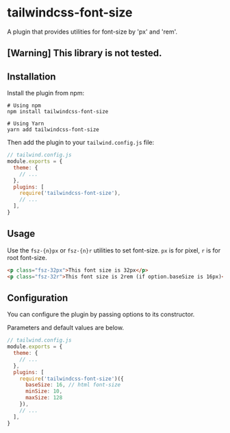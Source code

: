 # tailwindcss-font-size

A plugin that provides utilities for font-size by 'px' and 'rem'.

## [Warning] This library is not tested.

## Installation
Install the plugin from npm:
```
# Using npm
npm install tailwindcss-font-size

# Using Yarn
yarn add tailwindcss-font-size
```

Then add the plugin to your `tailwind.config.js` file:
```js
// tailwind.config.js
module.exports = {
  theme: {
    // ...
  },
  plugins: [
    require('tailwindcss-font-size'),
    // ...
  ],
}
```

## Usage
Use the `fsz-{n}px` or `fsz-{n}r` utilities to set font-size.
`px` is for pixel, `r` is for root font-size.

```html
<p class="fsz-32px">This font size is 32px</p>
<p class="fsz-32r">This font size is 2rem (if option.baseSize is 16px)</p>
```

## Configuration
You can configure the plugin by passing options to its constructor.

Parameters and default values are below.
```js
// tailwind.config.js
module.exports = {
  theme: {
    // ...
  },
  plugins: [
    require('tailwindcss-font-size')({ 
      baseSize: 16, // html font-size
      minSize: 10,
      maxSize: 128 
    }),
    // ...
  ],
}
```
